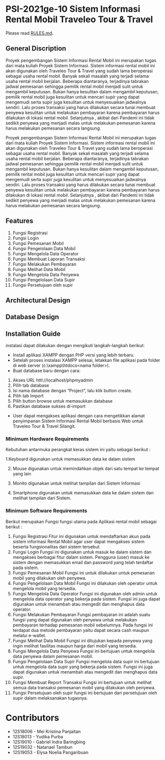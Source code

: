 # PSI-2021ge-10 Sistem Informasi Rental Mobil Traveleo Tour & Travel
Please read [RULES.md](RULES.md).

## General Discription
Proyek pengembangan Sistem Informasi Rental Mobil ini merupakan tugas dari mata kuliah Proyek Sistem Informasi. Sistem informasi rental mobil ini akan digunakan oleh Traveleo Tour & Travel yang sudah lama beroperasi sebagai usaha rental mobil. Banyak sekali masalah yang terjadi selama usaha rental mobil berjalan. Beberapa diantaranya, terjadinya tabrakan jadwal pemesanan sehingga pemilik rental mobil menjadi sulit untuk mengambil keputusan. Bukan hanya kesulitan dalam mengambil keputusan, pemilik rental mobil juga kesulitan untuk mencari supir yang dapat mengemudi serta supir juga kesulitan untuk menyesuaikan jadwalnya sendiri.  Lalu proses transaksi yang harus dilakukan secara tunai membuat penyewa kesulitan untuk melakukan pembayaran karena pembayaran harus dilakukan di lokasi rental mobil. Selanjutnya ,  akibat dari Pandemi ini tidak sedikit penyewa yang menjadi malas untuk melakukan pemesanan karena harus melakukan pemesanan secara langsung. 

Proyek pengembangan Sistem Informasi Rental Mobil ini merupakan tugas dari mata kuliah Proyek Sistem Informasi. Sistem informasi rental mobil ini akan digunakan oleh Traveleo Tour & Travel yang sudah lama beroperasi sebagai usaha rental mobil. Banyak sekali masalah yang terjadi selama usaha rental mobil berjalan. Beberapa diantaranya, terjadinya tabrakan jadwal pemesanan sehingga pemilik rental mobil menjadi sulit untuk mengambil keputusan. Bukan hanya kesulitan dalam mengambil keputusan, pemilik rental mobil juga kesulitan untuk mencari supir yang dapat mengemudi serta supir juga kesulitan untuk menyesuaikan jadwalnya sendiri.  Lalu proses transaksi yang harus dilakukan secara tunai membuat penyewa kesulitan untuk melakukan pembayaran karena pembayaran harus dilakukan di lokasi rental mobil. Selanjutnya ,  akibat dari Pandemi ini tidak sedikit penyewa yang menjadi malas untuk melakukan pemesanan karena harus melakukan pemesanan secara langsung. 

## Features
1. Fungsi Registrasi
2. Fungsi Login
3. Fungsi Pemesanan Mobil 
4. Fungsi Pengelolaan Data Mobil
5. Fungsi Mengelola Data Operator
6. Fungsi Membuat Laporan Transaksi 
7. Fungsi Melakukan Pembayaran
8. Fungsi Melihat Data Mobil
9. Fungsi Mengelola Data Penyewa
10. Fungsi Pengelolaan Data Supir
11. Fungsi Persetujuan oleh supir


## Architectural Design

## Database Design


## Installation Guide
instalasi dapat dilakukan dengan mengikuti langkah-langkah berikut:
+ Install aplikasi XAMPP dengan PHP versi yang lebih terbaru.
+ Setelah proses instalasi XAMPP selesai, letakkan file aplikasi pada folder di web server (c:\xampp\htdocs\<nama folder>).
+ Buat database baru dengan cara:
1. Akses URL httl://localhost/phpmyadmin
2. Pilih tab database
3. Isi nama database dengan “Project”, lalu klik button create.
4. Pilih tab Import
5. Pilih button browse untuk memasukkan database
6. Pastikan database sukses di-import
+ User dapat mengakses aplikasi dengan cara mengetikkan alamat penyimpanan Sistem Informasi Rental Mobil berbasis Web untuk Traveleo Tour & Travel Silangit.


### Minimum Hardware Requirements
Kebutuhan antarmuka perangkat keras sistem ini yaitu sebagai berikut : 

1.Keyboard digunakan untuk memasukkan data ke dalam sistem 

2. Mouse digunakan untuk memindahkan objek dari satu tempat ke tempat yang lain

3. Monito digunakan untuk melihat tampilan dari Sistem Informasi

4. Smartphone digunakan untuk memasukkan  data ke dalam sistem dan melihat tampilan dari Sistem. 



### Minimum Software Requirements
Berikut merupakan Fungsi fungsi utama pada Aplikasi rental mobil sebagai berikut :
1. Fungsi Registrasi
Fitur ini digunakan untuk mendaftarkan akun pada sistem informasi Rental Mobil agar user dapat mengakses sistem beserta fungsionalitas dari sistem tersebut.
2. Fungsi Login
Fungsi ini digunakan untuk masuk ke dalam sistem dan mengakses berbagai fitur dalam sistem. Pengguna (user) masuk ke sistem dengan memasukkan email dan password yang telah terdaftar pada sistem.
3. Fungsi Pemesanan Mobil 
Fungsi ini untuk dilakukan untuk pemesanan mobil yang dilakukan oleh penyewa.
4. Fungsi Pengelolaan Data Mobil
Fungsi ini dilakukan oleh operator untuk mengelola mobil yang tersedia.
5. Fungsi Mengelola Data Operator
Fungsi ini digunakan oleh admin untuk mengelola data operator yang bekerja pada sistem. Fungsi ini juga dapat digunakan untuk menambah atau mengedit dan menghapus data operator.
6. Fungsi Melakukan Pembayaran
Fungsi pembayaran ini adalah suatu fungsi yang dapat digunakan oleh penyewa untuk melakukan pembayaran terhadap pemesanan mobil sebelumnya. Pada fungsi ini terdapat dua metode pembayaran yaitu dapat secara cash maupun melalui e-wallet.
7. Fungsi Melihat Data Mobil
Fungsi ini ditujukan kepada penyewa yang ingin melihat fasilitas maupun harga  dari mobil yang tersedia.
8. Fungsi Mengelola Data Penyewa
Fungsi ini bertujuan untuk mengelola data penyewa dalam pemesanan mobil.
9. Fungsi Pengelolaan Data Supir
Fungsi mengelola data supir ini bertujuan untuk mengelola data supir yang bekerja pada sistem. Fungsi ini juga dapat digunakan untuk menambah atau mengedit dan menghapus data supir.
10. Fungsi Membuat Report Transaksi
Fungsi ini bertujuan untuk melihat semua data transaksi pemesanan mobil yang dilakukan oleh penyewa.
11. Fungsi Persetujuan oleh supir
fungsi ini bertujuan dari persetujuan oleh supir dalam melaksanakan tugasnya.



# Contributors
+ 12S18006 - Mei Kristina Panjaitan 
+ 12S18013 - Yudika Purba 
+ 12S19010 - Gabriel Indra Baringbing 
+ 12S19032 - Natanael Tambun 
+ 12S19053 - Elysa Noelia Pangaribuan
